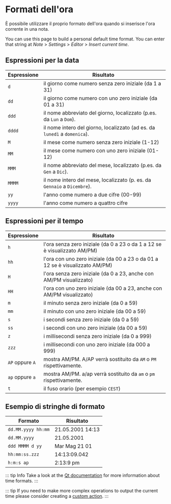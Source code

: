 # Formati dell'ora

È possibile utilizzare il proprio formato dell'ora quando si inserisce l'ora corrente in una nota.

You can use this page to build a personal default time format. You can enter that string at _Note_ > _Settings_ > _Editor_ > _Insert current time_.

## Espressioni per la data

| Espressione | Risultato                                                                 |
| ----------- | ------------------------------------------------------------------------- |
| `d`         | il giorno come numero senza zero iniziale (da 1 a 31)                     |
| `dd`        | il giorno come numero con uno zero iniziale (da 01 a 31)                  |
| `ddd`       | il nome abbreviato del giorno, localizzato (p.es. da `Lun` a `Dom`).      |
| `dddd`      | il nome intero del giorno, localizzato (ad es. da `lunedì` a `domenica`). |
| `M`         | il mese come numero senza zero iniziale (1-12)                            |
| `MM`        | il mese come numero con uno zero iniziale (01-12)                         |
| `MMM`       | il nome abbreviato del mese, localizzato (p.es. da `Gen` a `Dic`).        |
| `MMMM`      | il nome intero del mese, localizzato (p. es. da `Gennaio` a `Dicembre`).  |
| `yy`        | l'anno come numero a due cifre (00-99)                                    |
| `yyyy`      | l'anno come numero a quattro cifre                                        |

## Espressioni per il tempo

| Espressione     | Risultato                                                                     |
| --------------- | ----------------------------------------------------------------------------- |
| `h`             | l'ora senza zero iniziale (da 0 a 23 o da 1 a 12 se è visualizzato AM/PM)     |
| `hh`            | l'ora con uno zero iniziale (da 00 a 23 o da 01 a 12 se è visualizzato AM/PM) |
| `H`             | l'ora senza zero iniziale (da 0 a 23, anche con AM/PM visualizzato)           |
| `HH`            | l'ora con uno zero iniziale (da 00 a 23, anche con AM/PM visualizzato)        |
| `m`             | il minuto senza zero iniziale (da 0 a 59)                                     |
| `mm`            | il minuto con uno zero iniziale (da 00 a 59)                                  |
| `s`             | i secondi senza zero iniziale (da 0 a 59)                                     |
| `ss`            | i secondi con uno zero iniziale (da 00 a 59)                                  |
| `z`             | i millisecondi senza zero iniziale (da 0 a 999)                               |
| `zzz`           | i millisecondi con uno zero iniziale (da 000 a 999)                           |
| `AP` oppure `A` | mostra AM/PM. A/AP verrà sostituito da `AM` o `PM` rispettivamente.           |
| `ap` oppure `a` | mostra AM/PM. a/ap verrà sostituito da  `am` o `pm` rispettivamente.          |
| `t`             | il fuso orario (per esempio `CEST`)                                           |

## Esempio di stringhe di formato

| Formato            | Risultato        |
| ------------------ | ---------------- |
| `dd.MM.yyyy hh:mm` | 21.05.2001 14:13 |
| `dd.MM.yyyy`       | 21.05.2001       |
| `ddd MMMM d yy`    | Mar Mag 21 01    |
| `hh:mm:ss.zzz`     | 14:13:09.042     |
| `h:m:s ap`         | 2:13:9 pm        |

::: tip Info
Take a look at the [Qt documentation](http://doc.qt.io/qt-5/qdatetime.html#toString) for more information about time formats.
:::

::: tip
If you need to make more complex operations to output the current time please consider creating a [custom action](../scripting/methods-and-objects.md#registering-a-custom-action).
:::
